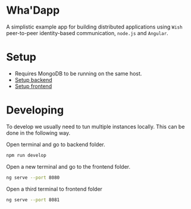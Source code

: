 # Wha'Dapp

A simplistic example app for building distributed applications using `Wish` peer-to-peer identity-based communication, `node.js` and `Angular`. 

# Setup

* Requires MongoDB to be running on the same host.
* [Setup backend](backend/README.md)
* [Setup frontend](frontend/README.md)


# Developing

To develop we usually need to tun multiple instances locally. This can be done in the following way.

Open terminal and go to backend folder.

```sh
npm run develop
```

Open a new terminal and go to the frontend folder.

```sh
ng serve --port 8080
```

Open a third terminal to frontend folder

```sh
ng serve --port 8081
```
